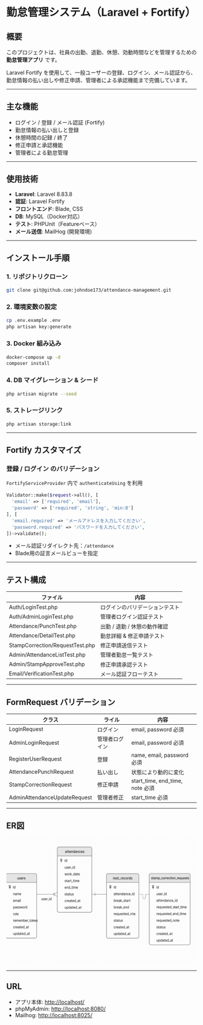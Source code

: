 # 勤怠管理システム（Laravel + Fortify）

## 概要

このプロジェクトは、社員の出勤、退勤、休憩、効動時間などを管理するための **勤怠管理アプリ** です。

Laravel Fortify を使用して、一般ユーザーの登録、ログイン、メール認証から、勤怠情報の払い出しや修正申請、管理者による承認機能まで完備しています。

---

## 主な機能

- ログイン / 登録 / メール認証 (Fortify)
- 勤怠情報の払い出しと登録
- 休憩時間の記録 / 終了
- 修正申請と承認機能
- 管理者による勤怠管理

---

## 使用技術

- **Laravel**: Laravel 8.83.8
- **認証**: Laravel Fortify
- **フロントエンド**: Blade, CSS
- **DB**: MySQL（Docker対応）
- **テスト**: PHPUnit（Featureベース）
- **メール送信**: MailHog (開発環境)

---

## インストール手順

### 1. リポジトリクローン

```bash
git clone git@github.com:johndoe173/attendance-management.git
```

### 2. 環境変数の設定

```bash
cp .env.example .env
php artisan key:generate
```

### 3. Docker 組み込み

```bash
docker-compose up -d
composer install
```

### 4. DB マイグレーション & シード

```bash
php artisan migrate --seed
```

### 5. ストレージリンク

```bash
php artisan storage:link
```

---

## Fortify カスタマイズ

### 登録 / ログイン のバリデーション

`FortifyServiceProvider` 内で `authenticateUsing` を利用

```php
Validator::make($request->all(), [
  'email' => ['required', 'email'],
  'password' => ['required', 'string', 'min:8']
], [
  'email.required' => 'メールアドレスを入力してください',
  'password.required' => 'パスワードを入力してください',
])->validate();
```

- メール認証リダイレクト先：`/attendance`
- Blade用の証言メールビューを指定

---

## テスト構成

| ファイル                            | 内容                |
| ------------------------------- | ----------------- |
| Auth/LoginTest.php              | ログインのバリデーションテスト   |
| Auth/AdminLoginTest.php         | 管理者ログイン認証テスト      |
| Attendance/PunchTest.php        | 出勤 / 退勤 / 休憩の動作確認 |
| Attendance/DetailTest.php       | 勤怠詳細 & 修正申請テスト    |
| StampCorrection/RequestTest.php | 修正申請送信テスト         |
| Admin/AttendanceListTest.php    | 管理者勤怠一覧テスト        |
| Admin/StampApproveTest.php      | 修正申請承認テスト         |
| Email/VerificationTest.php      | メール認証フローテスト       |

---

## FormRequest バリデーション

| クラス                          | ライル     | 内容                              |
| ---------------------------- | ------- | ------------------------------- |
| LoginRequest                 | ログイン    | email, password 必須              |
| AdminLoginRequest            | 管理者ログイン | email, password 必須              |
| RegisterUserRequest          | 登録      | name, email, password 必須        |
| AttendancePunchRequest       | 払い出し    | 状態により動的に変化                      |
| StampCorrectionRequest       | 修正申請    | start\_time, end\_time, note 必須 |
| AdminAttendanceUpdateRequest | 管理者修正   | start\_time 必須                  |

---

## ER図
![alt](./er_diagram.png)

---
## URL

- アプリ本体: [http://localhost/](http://localhost/)
- phpMyAdmin: [http://localhost:8080/](http://localhost:8080/)
- Mailhog: [http://localhost:8025/](http://localhost:8025/)